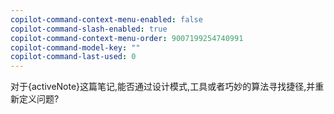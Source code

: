 ```yaml
---
copilot-command-context-menu-enabled: false
copilot-command-slash-enabled: true
copilot-command-context-menu-order: 9007199254740991
copilot-command-model-key: ""
copilot-command-last-used: 0
---
```

对于{activeNote}这篇笔记,能否通过设计模式,工具或者巧妙的算法寻找捷径,并重新定义问题?